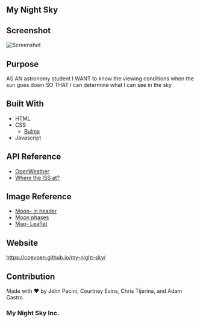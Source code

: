 ## My Night Sky


## Screenshot

![Screenshot](https://user-images.githubusercontent.com/91796423/146468045-0919a26e-8839-4b4c-97cb-ba895a9da699.png)


## Purpose

AS AN astronomy student
I WANT to know the viewing conditions when the sun goes down
SO THAT I can determine what I can see in the sky


## Built With

* HTML
* CSS
    - [Bulma](https://bulma.io/)
* Javascript 


## API Reference

* [OpenWeather](https://openweathermap.org/api)
* [Where the ISS at?](https://wheretheiss.at/w/developer)


## Image Reference

* [Moon- in header](https://negativespace.co/)
* [Moon phases](www.flaticon.com)
* [Map- Leaflet](https://leafletjs.com/)


## Website

https://coevpen.github.io/my-night-sky/


## Contribution

Made with ❤️ by John Pacini, Courtney Evins, Chris Tijerina, and Adam Castro


### My Night Sky Inc. 

